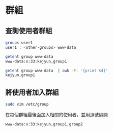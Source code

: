 # 群組


## 查詢使用者群組

```sh
groups user1
user1 : <other-groups> www-data
```

```sh
getent group www-data
www-data:x:33:kejyun,group1

getent group www-data  | awk -F: '{print $4}'
kejyun,group1
```

## 將使用者加入群組

```sh
sudo vim /etc/group
```

在每個群組最後面加入相關的使用者，並用逗號隔開

```sh
www-data:x:33:kejyun,group1,group2
```
